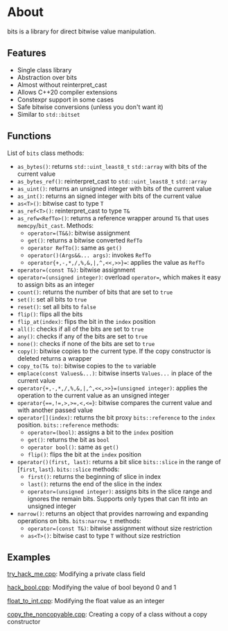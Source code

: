 # About

bits is a library for direct bitwise value manipulation.

## Features

- Single class library
- Abstraction over bits
- Almost without reinterpret_cast
- Allows C++20 compiler extensions
- Constexpr support in some cases
- Safe bitwise conversions (unless you don't want it)
- Similar to `std::bitset`

## Functions

List of `bits` class methods:

- `as_bytes()`: returns `std::uint_least8_t` `std::array` with bits of the current value
- `as_bytes_ref()`: reinterpret_cast to `std::uint_least8_t` `std::array`
- `as_uint()`: returns an unsigned integer with bits of the current value
- `as_int()`: returns an signed integer with bits of the current value
- `as<T>()`: bitwise cast to type `T`
- `as_ref<T>()`: reinterpret_cast to type `T&`
- `as_refw<RefTo>()`: returns a reference wrapper around `T&` that uses `memcpy`/`bit_cast`. Methods:
    - `operator=(T&&)`: bitwise assignment
    - `get()`: returns a bitwise converted `RefTo`
    - `operator RefTo()`: same as `get()`
    - `operator()(Args&&... args)`: invokes `RefTo`
    - `operator{+,-,*,/,%,&,|,^,<<,>>}=`: applies the value as `RefTo`
- `operator=(const T&)`: bitwise assignment
- `operator=(unsigned integer)`: overload `operator=`, which makes it easy to assign bits as an integer
- `count()`: returns the number of bits that are set to `true`
- `set()`: set all bits to `true`
- `reset()`: set all bits to `false`
- `flip()`: flips all the bits
- `flip_at(index)`: flips the bit in the `index` position
- `all()`: checks if all of the bits are set to `true`
- `any()`: checks if any of the bits are set to `true`
- `none()`: checks if none of the bits are set to `true`
- `copy()`: bitwise copies to the current type. If the copy constructor is deleted returns a wrapper
- `copy_to(T& to)`: bitwise copies to the `to` variable
- `emplace(const Values&...)`: bitwise inserts `Values...` in place of the current value
- `operator{+,-,*,/,%,&,|,^,<<,>>}=(unsigned integer)`: applies the operation to the current value as an unsigned integer
- `operator{==,!=,>,>=,<,<=}`: bitwise compares the current value and with another passed value
- `operator[](index)`: returns the bit proxy `bits::reference` to the `index` position. `bits::reference` methods:
    - `operator=(bool)`: assigns a bit to the `index` position
    - `get()`: returns the bit as `bool`
    - `operator bool()`: same as `get()`
    - `flip()`: flips the bit at the `index` position
- `operator()(first, last)`: returns a bit slice `bits::slice` in the range of [`first`, `last`). `bits::slice` methods:
    - `first()`: returns the beginning of slice in index
    - `last()`: returns the end of the slice in the index
    - `operator=(unsigned integer)`: assigns bits in the slice range and ignores the remain bits. Supports only types that can fit into an unsigned integer
- `narrow()`: returns an object that provides narrowing and expanding operations on bits. `bits:narrow_t` methods:
    - `operator=(const T&)`: bitwise assignment without size restriction
    - `as<T>()`: bitwise cast to type `T` without size restriction

## Examples

[try_hack_me.cpp](example/hack_private.cpp):
Modifying a private class field

[hack_bool.cpp](example/hack_bool.cpp):
Modifying the value of bool beyond 0 and 1

[float_to_int.cpp](example/float_to_int.cpp):
Modifying the float value as an integer

[copy_the_noncopyable.cpp](example/copy_the_noncopyable.cpp):
Creating a copy of a class without a copy constructor
